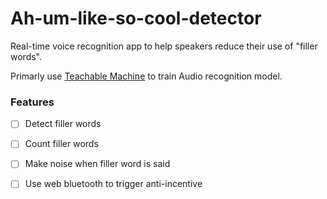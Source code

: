# Ah-um-like-so-cool-detector
Real-time voice recognition app to help speakers reduce their use of "filler words".

Primarly use [Teachable Machine](https://teachablemachine.withgoogle.com/train/audio) to train Audio recognition model. 

### Features
- [ ] Detect filler words
- [ ] Count filler words
- [ ] Make noise when filler word is said

- [ ] Use web bluetooth to trigger anti-incentive
